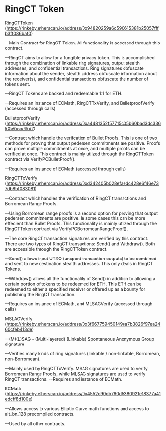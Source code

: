 # RingCT Token

RingCTToken (https://rinkeby.etherscan.io/address/0x94820259a6c590615381b25057fffb3ff086baf0)

--Main Contract for RingCT Token.  All functionality is accessed through this contract.

--RingCT aims to allow for a fungible privacy token.  This is accomplished through the combination of linkable ring signatures, output stealth addresses, and confidential transactions.  Ring signatures obfuscate information about the sender, stealth address obfuscate information about the receiver(s), and confidential transactions obfuscate the number of tokens sent.

--RingCT Tokens are backed and redeemable 1:1 for ETH.

--Requires an instance of ECMath, RingCTTxVerify, and BulletproofVerify (accessed through calls)

BulletproofVerify (https://rinkeby.etherscan.io/address/0xa4481352f57715c05b60bad3dc33650b6ecc45d7)

--Contract which handle the verifcation of Bullet Proofs.  This is one of two methods for proving that output pedersen commitments are positive.  Proofs can prove multiple commitments at once, and multiple proofs can be verified at once.  This contract is mainly utilzed through the RingCTToken contract via VerifyPCBulletProof().

--Requires an instance of ECMath (accessed through calls)

RingCTTxVerify (https://rinkeby.etherscan.io/address/0xd342405b028efaedc428e6f46e737db8bf083081)

--Contract which handles the verification of RingCT transactions and Borromean Range Proofs.

--Using Borromean range proofs is a second option for proving that output pedersen commitments are positive.  In some cases this can be more effecient than Bullet Proofs.  This functionality is mainly utilzed through the RingCTToken contract via VerifyPCBorromeanRangeProof().

--The core RingCT transaction signatures are verified by this contract.  There are two types of RingCT transactions: Send() and Withdraw().  Both are accessible through the RingCTToken contract.

--Send() allows input UTXO (unspent transaction outputs) to be combined and sent to new destination stealth addresses.  This only deals in RingCT Tokens.

--Withdraw() allows all the functionality of Send() in addition to allowing a certain portion of tokens to be redeemed for ETH.  This ETH can be redeemed to either a specified receiver or offered up as a bounty for publishing the RingCT transaction.

--Requires an instance of ECMath, and MLSAGVerify (accessed through calls)

MSLAGVerify (https://rinkeby.etherscan.io/address/0x3f667759450149ea7b3826f97ea2460cfeb413de)

--(M)(L)SAG - (Multi-layered) (Linkable) Spontaneous Anonymous Group signature

--Verifies many kinds of ring signatures (linkable / non-linkable, Borromean, non-Borromean).

--Mainly used by RingCTTxVerify.  MSAG signatures are used to verify Borromean Range Proofs, while MLSAG signatures are used to verify RingCT transactions.
--Requires and instance of ECMath.

ECMath (https://rinkeby.etherscan.io/address/0x4552c90db760d5380921e18377a41edcff8d100e)

--Allows access to various Elliptic Curve math functions and access to alt_bn_128 precompiled contracts.

--Used by all other contracts.